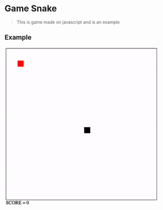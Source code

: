 # Game Snake
> This is game made on javascript and is an example

## Example
![ttystudio GIF](https://raw.githubusercontent.com/streljk93/snake/master/example.gif)
